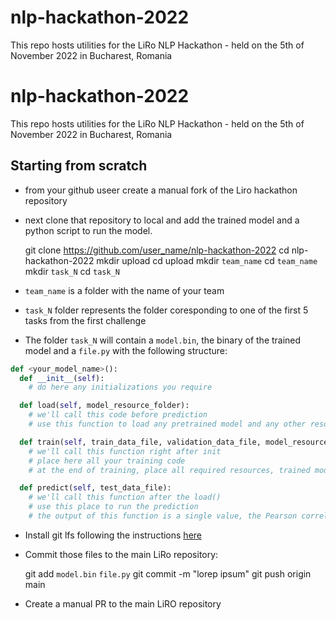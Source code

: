 # nlp-hackathon-2022
This repo hosts utilities for the LiRo NLP Hackathon - held on the 5th of November 2022 in Bucharest, Romania

# nlp-hackathon-2022
This repo hosts utilities for the LiRo NLP Hackathon - held on the 5th of November 2022 in Bucharest, Romania


## Starting from scratch

- from your github useer create a manual fork of the Liro hackathon repository
- next clone that repository to local and add the trained model and a python script to run the model.

	git clone https://github.com/user_name/nlp-hackathon-2022
	cd nlp-hackathon-2022
	mkdir upload
  cd upload
  mkdir ``team_name``
  cd ``team_name``
  mkdir ``task_N``
  cd ``task_N``

- ``team_name`` is a folder with the name of your team
- ``task_N`` folder represents the folder coresponding to one of the first 5 tasks from the first challenge
- The folder ``task_N`` will contain a ``model.bin``, the binary of the trained model and a ``file.py`` with the following structure:

```python
def <your_model_name>():
  def __init__(self):
    # do here any initializations you require

  def load(self, model_resource_folder):
    # we'll call this code before prediction
    # use this function to load any pretrained model and any other resource, from the given folder path

  def train(self, train_data_file, validation_data_file, model_resource_folder):
    # we'll call this function right after init
    # place here all your training code
    # at the end of training, place all required resources, trained model, etc in the given model_resource_folder

  def predict(self, test_data_file):
    # we'll call this function after the load()
    # use this place to run the prediction
    # the output of this function is a single value, the Pearson correlation on the similarity score column of the test data and the predicted similiarity scores for each pair of texts in the test data.
```
- Install git lfs following the instructions [here](https://git-lfs.github.com/)
- Commit those files to the main LiRo repository:

    git add ``model.bin`` ``file.py``
    git commit -m "lorep ipsum"
		git push origin main

- Create a manual PR to the main LiRO repository
